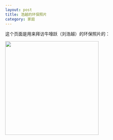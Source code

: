 ```yaml
---
layout: post
title: 浩越的环保照片	
category: 家庭
---
```


这个页面是用来拜访牛嚎跃（刘浩越）的环保照片的：

<div>
	<img style="width:300px;" src="http://pic.qiantucdn.com/58pic/13/20/62/82Q58PIC6NU_1024.jpg" alt="">
</div>